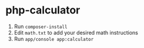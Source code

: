 # php-calculator

1. Run `composer-install`
2. Edit `math.txt` to add your desired math instructions
3. Run `app/console app:calculator`